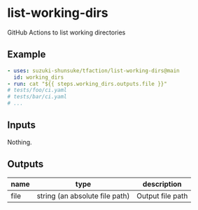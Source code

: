 # list-working-dirs

GitHub Actions to list working directories

## Example

```yaml
- uses: suzuki-shunsuke/tfaction/list-working-dirs@main
  id: working_dirs
- run: cat "${{ steps.working_dirs.outputs.file }}"
# tests/foo/ci.yaml
# tests/bar/ci.yaml
# ...
```

## Inputs

Nothing.

## Outputs

name | type | description
--- | --- | ---
file | string (an absolute file path) | Output file path 
